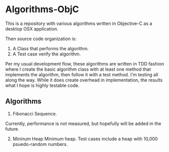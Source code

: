 # Algorithms-ObjC

This is a repository with various algorithms written in Objective-C as a desktop OSX application.  

Then source code organization is:

1.   A Class that performs the algorithm.
2.   A Test case verify the algorithm.

Per my usual development flow, these algorithms are written in TDD fashion where I create the basic algorithm class with at least one method that implements the algorithm, then follow it with a test method.  I'm testing all along the way.  While it does create overhead in implementation, the results what I hope is highly testable code.  

## Algorithms

1. Fibonacci Sequence.

Currently, performance is not measured, but hopefully will be added in the future.

2. Mininum Heap
Minimum heap.  Test cases include a heap with 10,000 psuedo-random numbers.
